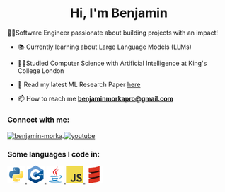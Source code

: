 <h1 align="center">Hi, I'm Benjamin</h1>

👨‍💻Software Engineer passionate about building projects with an impact!

- 📚 Currently learning about Large Language Models (LLMs)

- 👨‍🎓Studied Computer Science with Artificial Intelligence at King's College London

- 📝 Read my latest ML Research Paper [here](https://drive.google.com/file/d/1Y-xc53szuK7MYTgYt29YF30FKVb8L4bY/view?usp=sharing)

- 📫 How to reach me **benjaminmorkapro@gmail.com**

<h3 align="left">Connect with me:</h3>
<p align="left">
  <a href="https://linkedin.com/in/benjamin-morka" target="blank">
    <img align="center" src="https://raw.githubusercontent.com/rahuldkjain/github-profile-readme-generator/master/src/images/icons/Social/linked-in-alt.svg" alt="benjamin-morka" height="30" width="40" />
  </a>
  
  <a href="https://www.youtube.com/@benjaminmorka" target="blank">
    <img align="center" src="https://raw.githubusercontent.com/rahuldkjain/github-profile-readme-generator/master/src/images/icons/Social/youtube.svg" alt="youtube" height="30" width="40" />
  </a>
</p>


<h3 align="left">Some languages I code in:</h3>
<p align="left"> <a href="https://www.python.org" target="_blank" rel="noreferrer"> <img src="https://raw.githubusercontent.com/devicons/devicon/master/icons/python/python-original.svg" alt="python" width="40" height="40"/> </a> <a href="https://www.w3schools.com/cpp/" target="_blank" rel="noreferrer"> <img src="https://raw.githubusercontent.com/devicons/devicon/master/icons/cplusplus/cplusplus-original.svg" alt="cplusplus" width="40" height="40"/> </a> <a href="https://www.java.com" target="_blank" rel="noreferrer"> <img src="https://raw.githubusercontent.com/devicons/devicon/master/icons/java/java-original.svg" alt="java" width="40" height="40"/> </a> <a href="https://developer.mozilla.org/en-US/docs/Web/JavaScript" target="_blank" rel="noreferrer"> <img src="https://raw.githubusercontent.com/devicons/devicon/master/icons/javascript/javascript-original.svg" alt="javascript" width="40" height="40"/> </a> <a href="https://www.scala-lang.org" target="_blank" rel="noreferrer"> <img src="https://raw.githubusercontent.com/devicons/devicon/master/icons/scala/scala-original.svg" alt="scala" width="40" height="40"/> </a> </p>

